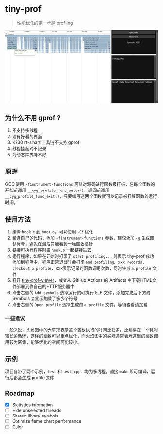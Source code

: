 # tiny-prof

> 性能优化的第一步是 profiling

![火焰图](image.png)

## 为什么不用 gprof ?

1. 不支持多线程
1. 没有好看的界面
1. K230 rt-smart 工具链不支持 gprof
1. 线程挂起时不记录
1. 对动态库支持不好

## 原理

GCC 使用 `-finstrument-functions` 可以对源码进行函数级打桩，在每个函数的开始前调用 `__cyg_profile_func_enter()`，返回前调用 `__cyg_profile_func_exit()`，只要编写这两个函数就可以记录被打桩函数的运行时间。

## 使用方法

1. 编译 `hook.c` 到 `hook.o`，可以使用 `-O3` 优化
1. 编译自己的代码，添加 `-finstrument-functions` 参数，建议添加 `-g` 生成调试符号，避免在最后只能看到一堆函数指针
1. 链接可执行程序时把 `hook.o` 一起链接进去
1. 运行程序，如果在开始时打印了 `start profiling...` 则表示 tiny-prof 成功添加到程序中，程序正常退出时会打印 `end profiling, xxx records, checkout a.profile`，xxx表示记录的函数调用次数，同时生成 `a.profile` 文件
1. 打开 [tiny-prof-viewer](https://mrthanlon.github.io/tiny-prof/)，或者从 GitHub Actions 的 Artifacts 中下载HTML文件部署到你自己的HTTP服务器中
1. 点击右侧的 `Add symbols` 选择运行的可执行 ELF 文件，添加完成后下方的 Symbols 会显示加载了多少个符号
1. 点击右侧的 `Open profile` 选择生成的 `a.profile` 文件，等待查看请加载

### 一些建议

一般来说，火焰图中的大平顶表示这个函数执行的时间比较多，比如存在一个耗时较长的循环，这样的函数可以重点优化，而火焰图中的尖峰通常表示这里的函数调用较为密集，能够优化的空间可能较小。

## 示例

项目自带了两个示例，`test` 和 `test_cpp`，均为多线程，直接 `make` 即可编译，运行后都会生成 profile 文件

## Roadmap

- [x] Statistics infomation
- [ ] Hide unselected threads
- [ ] Shared library symbols
- [ ] Optimize flame chart performance
- [ ] Color
